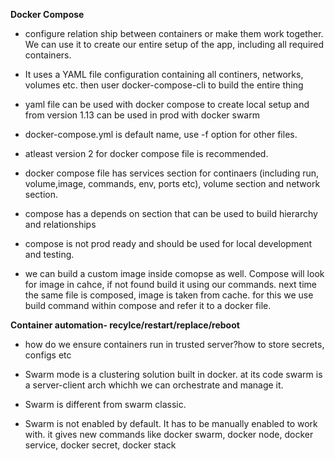 
**Docker Compose**
- configure relation ship between containers or make them work together. We can use it to create our entire setup of the app, including all required containers. 

- It uses a YAML file configuration containing all continers, networks, volumes etc. then user docker-compose-cli to build the entire thing

- yaml file can be used with docker compose to create local setup and from version 1.13 can be used in prod with docker swarm

- docker-compose.yml is default name, use -f option for other files.

- atleast version 2 for docker compose file is recommended. 

- docker compose file has services section for continaers (including run, volume,image, commands, env, ports etc), volume section and network section.

- compose has a depends on section that can be used to build hierarchy and relationships

- compose is not prod ready and should be used for local development and testing.

- we can build a custom image inside comopse as well. Compose will look for image in cahce, if not found build it using our commands. next time the same file is composed, image is taken from cache.
for this we use build command within compose and refer it to a docker file.

**Container automation- recylce/restart/replace/reboot**

- how do we ensure containers run in trusted server?how to store secrets, configs etc

- Swarm mode is a clustering solution built in docker. at its code swarm is a server-client arch whichh we can orchestrate and manage it.

- Swarm is different from swarm classic. 

- Swarm is not enabled by default. It has to be manually enabled to work with. it gives new commands like docker swarm, docker node, docker service, docker secret, docker stack






